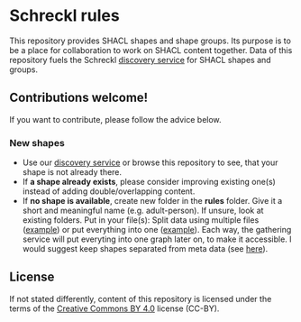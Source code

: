 # Schreckl rules

This repository provides SHACL shapes and shape groups. Its purpose is to be a place for collaboration to work on SHACL content together. Data of this repository fuels the Schreckl [discovery service](https://schreckl.inspirito.de/) for SHACL shapes and groups.

## Contributions welcome!

If you want to contribute, please follow the advice below.

### New shapes

* Use our [discovery service](https://schreckl.inspirito.de/) or browse this repository to see, that your shape is not already there.
* If **a shape already exists**, please consider improving existing one(s) instead of adding double/overlapping content.
* If **no shape is available**, create new folder in the **rules** folder. Give it a short and meaningful name (e.g. adult-person). If unsure, look at existing folders. Put in your file(s): Split data using multiple files ([example](https://github.com/schreckl/rules/tree/master/rules/accessible-building)) or put everything into one ([example](https://github.com/schreckl/rules/tree/master/rules/adult-person)). Each way, the gathering service will put everyting into one graph later on, to make it accessible. I would suggest keep shapes separated from meta data (see [here](https://github.com/schreckl/rules/tree/master/rules/accessible-building)).

## License

If not stated differently, content of this repository is licensed under the terms of the [Creative Commons BY 4.0](https://creativecommons.org/licenses/by/4.0/) license (CC-BY).
